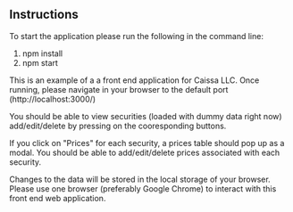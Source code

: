 ## Instructions 

To start the application please run the following in the command line: 

1. npm install
2. npm start 

This is an example of a a front end application for Caissa LLC. Once running, please navigate in your browser to the default port (http://localhost:3000/)

You should be able to view securities (loaded with dummy data right now) add/edit/delete by pressing on the cooresponding buttons. 

If you click on "Prices" for each security, a prices table should pop up as a modal. You should be able to add/edit/delete prices associated with each security. 

Changes to the data will be stored in the local storage of your browser. Please use one browser (preferably Google Chrome) to interact with this front end web application. 